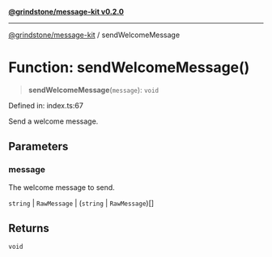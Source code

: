 [**@grindstone/message-kit v0.2.0**](../README.md)

***

[@grindstone/message-kit](../globals.md) / sendWelcomeMessage

# Function: sendWelcomeMessage()

> **sendWelcomeMessage**(`message`): `void`

Defined in: index.ts:67

Send a welcome message.

## Parameters

### message

The welcome message to send.

`string` | `RawMessage` | (`string` \| `RawMessage`)[]

## Returns

`void`
